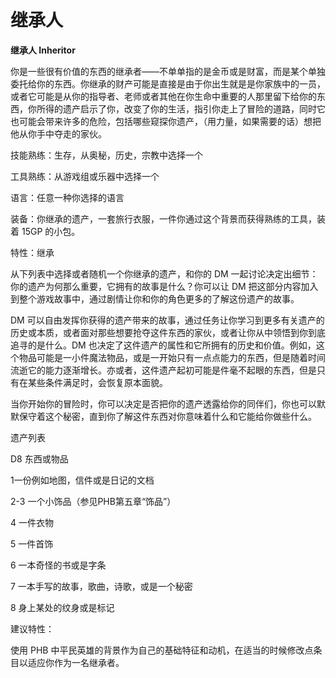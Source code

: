# 继承人

**继承人 Inheritor**

你是一些很有价值的东西的继承者——不单单指的是金币或是财富，而是某个单独委托给你的东西。你继承的财产可能是直接是由于你出生就是是你家族中的一员，或者它可能是从你的指导者、老师或者其他在你生命中重要的人那里留下给你的东西，你所得的遗产启示了你，改变了你的生活，指引你走上了冒险的道路，同时它也可能会带来许多的危险，包括哪些窥探你遗产，（用力量，如果需要的话）想把他从你手中夺走的家伙。

技能熟练：生存，从奥秘，历史，宗教中选择一个

工具熟练：从游戏组或乐器中选择一个

语言：任意一种你选择的语言

装备：你继承的遗产，一套旅行衣服，一件你通过这个背景而获得熟练的工具，装着 15GP 的小包。

特性：继承

从下列表中选择或者随机一个你继承的遗产，和你的 DM 一起讨论决定出细节：你的遗产为何那么重要，它拥有的故事是什么？你可以让 DM 把这部分内容加入到整个游戏故事中，通过剧情让你和你的角色更多的了解这份遗产的故事。

DM 可以自由发挥你获得的遗产带来的故事，通过任务让你学习到更多有关遗产的历史或本质，或者面对那些想要抢夺这件东西的家伙，或者让你从中领悟到你到底追寻的是什么。DM 也决定了这件遗产的属性和它所拥有的历史和价值。例如，这个物品可能是一小件魔法物品，或是一开始只有一点点能力的东西，但是随着时间流逝它的能力逐渐增长。亦或者，这件遗产起初可能是件毫不起眼的东西，但是只有在某些条件满足时，会恢复原本面貌。

当你开始你的冒险时，你可以决定是否把你的遗产透露给你的同伴们，你也可以默默保守着这个秘密，直到你了解这件东西对你意味着什么和它能给你做些什么。

遗产列表

D8       东西或物品

1一份例如地图，信件或是日记的文档

2-3      一个小饰品（参见PHB第五章“饰品”）

4        一件衣物

5        一件首饰

6        一本奇怪的书或是字条

7 一本手写的故事，歌曲，诗歌，或是一个秘密

8 身上某处的纹身或是标记

建议特性：

使用 PHB 中平民英雄的背景作为自己的基础特征和动机，在适当的时候修改点条目以适应你作为一名继承者。
